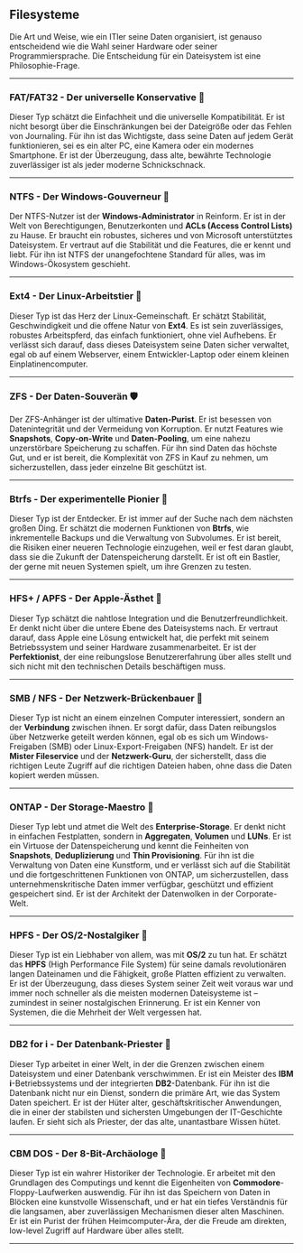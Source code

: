 ## Filesysteme
Die Art und Weise, wie ein ITler seine Daten organisiert, ist genauso entscheidend wie die Wahl seiner Hardware oder seiner Programmiersprache. Die Entscheidung für ein Dateisystem ist eine Philosophie-Frage.

---

### FAT/FAT32 - Der universelle Konservative 👴

Dieser Typ schätzt die Einfachheit und die universelle Kompatibilität. Er ist nicht besorgt über die Einschränkungen bei der Dateigröße oder das Fehlen von Journaling. Für ihn ist das Wichtigste, dass seine Daten auf jedem Gerät funktionieren, sei es ein alter PC, eine Kamera oder ein modernes Smartphone. Er ist der Überzeugung, dass alte, bewährte Technologie zuverlässiger ist als jeder moderne Schnickschnack.

---

### NTFS - Der Windows-Gouverneur 👑

Der NTFS-Nutzer ist der **Windows-Administrator** in Reinform. Er ist in der Welt von Berechtigungen, Benutzerkonten und **ACLs (Access Control Lists)** zu Hause. Er braucht ein robustes, sicheres und von Microsoft unterstütztes Dateisystem. Er vertraut auf die Stabilität und die Features, die er kennt und liebt. Für ihn ist NTFS der unangefochtene Standard für alles, was im Windows-Ökosystem geschieht.

---

### Ext4 - Der Linux-Arbeitstier 🐧

Dieser Typ ist das Herz der Linux-Gemeinschaft. Er schätzt Stabilität, Geschwindigkeit und die offene Natur von **Ext4**. Es ist sein zuverlässiges, robustes Arbeitspferd, das einfach funktioniert, ohne viel Aufhebens. Er verlässt sich darauf, dass dieses Dateisystem seine Daten sicher verwaltet, egal ob auf einem Webserver, einem Entwickler-Laptop oder einem kleinen Einplatinencomputer.

---

### ZFS - Der Daten-Souverän 🛡️

Der ZFS-Anhänger ist der ultimative **Daten-Purist**. Er ist besessen von Datenintegrität und der Vermeidung von Korruption. Er nutzt Features wie **Snapshots**, **Copy-on-Write** und **Daten-Pooling**, um eine nahezu unzerstörbare Speicherung zu schaffen. Für ihn sind Daten das höchste Gut, und er ist bereit, die Komplexität von ZFS in Kauf zu nehmen, um sicherzustellen, dass jeder einzelne Bit geschützt ist.

---

### Btrfs - Der experimentelle Pionier 🔭

Dieser Typ ist der Entdecker. Er ist immer auf der Suche nach dem nächsten großen Ding. Er schätzt die modernen Funktionen von **Btrfs**, wie inkrementelle Backups und die Verwaltung von Subvolumes. Er ist bereit, die Risiken einer neueren Technologie einzugehen, weil er fest daran glaubt, dass sie die Zukunft der Datenspeicherung darstellt. Er ist oft ein Bastler, der gerne mit neuen Systemen spielt, um ihre Grenzen zu testen.

---

### HFS+ / APFS - Der Apple-Ästhet 🎨

Dieser Typ schätzt die nahtlose Integration und die Benutzerfreundlichkeit. Er denkt nicht über die untere Ebene des Dateisystems nach. Er vertraut darauf, dass Apple eine Lösung entwickelt hat, die perfekt mit seinem Betriebssystem und seiner Hardware zusammenarbeitet. Er ist der **Perfektionist**, der eine reibungslose Benutzererfahrung über alles stellt und sich nicht mit den technischen Details beschäftigen muss.

---

### SMB / NFS - Der Netzwerk-Brückenbauer 🌉

Dieser Typ ist nicht an einem einzelnen Computer interessiert, sondern an der **Verbindung** zwischen ihnen. Er sorgt dafür, dass Daten reibungslos über Netzwerke geteilt werden können, egal ob es sich um Windows-Freigaben (SMB) oder Linux-Export-Freigaben (NFS) handelt. Er ist der **Mister Fileservice** und der **Netzwerk-Guru**, der sicherstellt, dass die richtigen Leute Zugriff auf die richtigen Dateien haben, ohne dass die Daten kopiert werden müssen.

---

### ONTAP - Der Storage-Maestro 💾

Dieser Typ lebt und atmet die Welt des **Enterprise-Storage**. Er denkt nicht in einfachen Festplatten, sondern in **Aggregaten**, **Volumen** und **LUNs**. Er ist ein Virtuose der Datenspeicherung und kennt die Feinheiten von **Snapshots**, **Deduplizierung** und **Thin Provisioning**. Für ihn ist die Verwaltung von Daten eine Kunstform, und er verlässt sich auf die Stabilität und die fortgeschrittenen Funktionen von ONTAP, um sicherzustellen, dass unternehmenskritische Daten immer verfügbar, geschützt und effizient gespeichert sind. Er ist der Architekt der Datenwolken in der Corporate-Welt.

---

### HPFS - Der OS/2-Nostalgiker 💾

Dieser Typ ist ein Liebhaber von allem, was mit **OS/2** zu tun hat. Er schätzt das **HPFS** (High Performance File System) für seine damals revolutionären langen Dateinamen und die Fähigkeit, große Platten effizient zu verwalten. Er ist der Überzeugung, dass dieses System seiner Zeit weit voraus war und immer noch schneller als die meisten modernen Dateisysteme ist – zumindest in seiner nostalgischen Erinnerung. Er ist ein Kenner von Systemen, die die Mehrheit der Welt vergessen hat.

---

### DB2 for i - Der Datenbank-Priester 📜

Dieser Typ arbeitet in einer Welt, in der die Grenzen zwischen einem Dateisystem und einer Datenbank verschwimmen. Er ist ein Meister des **IBM i**-Betriebssystems und der integrierten **DB2**-Datenbank. Für ihn ist die Datenbank nicht nur ein Dienst, sondern die primäre Art, wie das System Daten speichert. Er ist der Hüter alter, geschäftskritischer Anwendungen, die in einer der stabilsten und sichersten Umgebungen der IT-Geschichte laufen. Er sieht sich als Priester, der das alte, unantastbare Wissen hütet.

---

### CBM DOS - Der 8-Bit-Archäologe 👾

Dieser Typ ist ein wahrer Historiker der Technologie. Er arbeitet mit den Grundlagen des Computings und kennt die Eigenheiten von **Commodore**-Floppy-Laufwerken auswendig. Für ihn ist das Speichern von Daten in Blöcken eine kunstvolle Wissenschaft, und er hat ein tiefes Verständnis für die langsamen, aber zuverlässigen Mechanismen dieser alten Maschinen. Er ist ein Purist der frühen Heimcomputer-Ära, der die Freude am direkten, low-level Zugriff auf Hardware über alles stellt.

---
